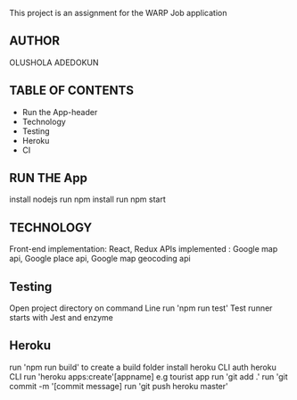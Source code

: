 This project is an assignment for the WARP Job application
## AUTHOR
OLUSHOLA ADEDOKUN

## TABLE OF CONTENTS
- Run the App-header
- Technology
- Testing
- Heroku
- CI

## RUN THE App
install nodejs
run npm install
run npm start

## TECHNOLOGY
Front-end implementation: React, Redux
APIs implemented        : Google map api, Google place api, Google map geocoding api

## Testing
Open project directory on command Line
run 'npm run test'
Test runner starts with Jest and enzyme

## Heroku
run 'npm run build' to create a build folder
install heroku CLI
auth heroku CLI
run 'heroku apps:create'[appname] e.g tourist app
run 'git add .'
run 'git commit -m '[commit message]
run 'git push heroku master'
